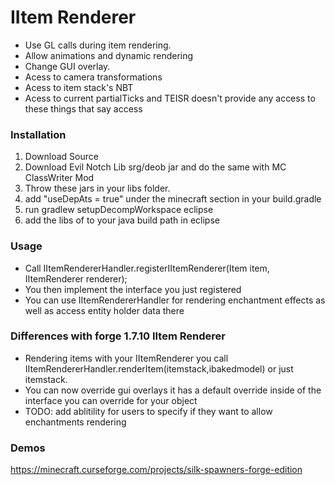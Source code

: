 # IItem Renderer
- Use GL calls during item rendering.
- Allow animations and dynamic rendering
- Change GUI overlay.
- Acess to camera transformations
- Acess to item stack's NBT
- Acess to current partialTicks and TEISR doesn't provide any access to these things that say access

### Installation
1. Download Source
2. Download Evil Notch Lib srg/deob jar and do the same with MC ClassWriter Mod
3. Throw these jars in your libs folder.
3. add "useDepAts = true" under the minecraft section in your build.gradle
4. run gradlew setupDecompWorkspace eclipse
5. add the libs of to your java build path in eclipse

### Usage
- Call IItemRendererHandler.registerIItemRenderer(Item item, IItemRenderer renderer);
- You then implement the interface you just registered
- You can use IItemRendererHandler for rendering enchantment effects as well as access entity holder data there

### Differences with forge 1.7.10 IItem Renderer
- Rendering items with your IItemRenderer you call IItemRendererHandler.renderItem(itemstack,ibakedmodel) or just itemstack.
- You can now override gui overlays it has a default override inside of the interface you can override for your object
- TODO: add ablitility for users to specify if they want to allow enchantments rendering

### Demos
https://minecraft.curseforge.com/projects/silk-spawners-forge-edition
